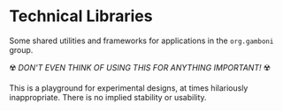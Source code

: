 # Technical Libraries

Some shared utilities and frameworks for applications in the `org.gamboni` group.

☢️ *DON'T EVEN THINK OF USING THIS FOR ANYTHING IMPORTANT!* ☢️

This is a playground for experimental designs, at times hilariously inappropriate. There is no implied stability or usability.
